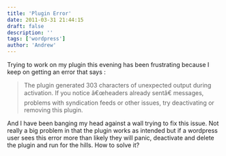 ```yaml
---
title: 'Plugin Error'
date: 2011-03-31 21:44:15
draft: false
description: ''
tags: ['wordpress']
author: 'Andrew'
---
```


Trying to work on my plugin this evening has been frustrating because I keep on getting an error that says :

> The plugin generated 303 characters of unexpected output during activation. If you notice â€œheaders already sentâ€ messages, problems with syndication feeds or other issues, try deactivating or removing this plugin.

And I have been banging my head against a wall trying to fix this issue. Not really a big problem in that the plugin works as intended but if a wordpress user sees this error more than likely they will panic, deactivate and delete the plugin and run for the hills. How to solve it?
